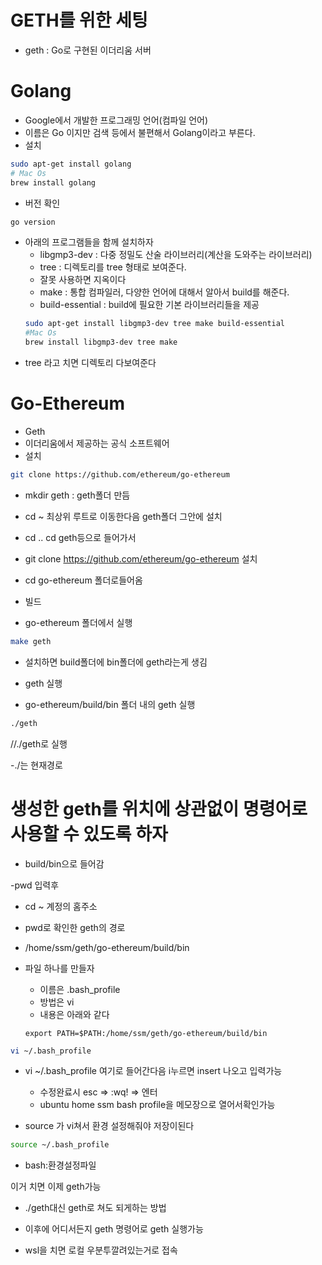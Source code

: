 # GETH를 위한 세팅

- geth : Go로 구현된 이더리움 서버

# Golang

- Google에서 개발한 프로그래밍 언어(컴파일 언어)
- 이름은 Go 이지만 검색 등에서 불편해서 Golang이라고 부른다.
- 설치

```sh
sudo apt-get install golang
# Mac Os
brew install golang
```

- 버전 확인

```sh
go version
```

- 아래의 프로그램들을 함께 설치하자
  - libgmp3-dev : 다중 정밀도 산술 라이브러리(계산을 도와주는 라이브러리)
  - tree : 디렉토리를 tree 형태로 보여준다.
  - 잘못 사용하면 지옥이다
  - make : 통합 컴파일러, 다양한 언어에 대해서 알아서 build를 해준다.
  - build-essential : build에 필요한 기본 라이브러리들을 제공
  ```sh
  sudo apt-get install libgmp3-dev tree make build-essential
  #Mac Os
  brew install libgmp3-dev tree make
  ```
- tree 라고 치면 디렉토리 다보여준다

# Go-Ethereum

- Geth
- 이더리움에서 제공하는 공식 소프트웨어
- 설치

```sh
git clone https://github.com/ethereum/go-ethereum
```

- mkdir geth : geth폴더 만듬
- cd ~ 최상위 루트로 이동한다음 geth폴더 그안에 설치
- cd .. cd geth등으로 들어가서
- git clone https://github.com/ethereum/go-ethereum 설치
- cd go-ethereum 폴더로들어옴

- 빌드
- go-ethereum 폴더에서 실행

```sh
make geth
```

- 설치하면 build폴더에 bin폴더에 geth라는게 생김

- geth 실행
- go-ethereum/build/bin 폴더 내의 geth 실행

```sh
./geth
```

//./geth로 실행

-./는 현재경로

# 생성한 geth를 위치에 상관없이 명령어로 사용할 수 있도록 하자

- build/bin으로 들어감

-pwd 입력후

- cd ~ 계정의 홈주소

- pwd로 확인한 geth의 경로
- /home/ssm/geth/go-ethereum/build/bin
- 파일 하나를 만들자
  - 이름은 .bash_profile
  - 방법은 vi
  - 내용은 아래와 같다
  ```
  export PATH=$PATH:/home/ssm/geth/go-ethereum/build/bin
  ```

```sh
vi ~/.bash_profile
```

- vi ~/.bash_profile 여기로 들어간다음 i누르면 insert 나오고 입력가능

  - 수정완료시 esc => :wq! => 엔터
  - ubuntu home ssm bash profile을 메모장으로 열어서확인가능

- source 가 vi쳐서 환경 설정해줘야 저장이된다

```sh
source ~/.bash_profile
```

- bash:환경설정파일

이거 치면 이제 geth가능

- ./geth대신 geth로 쳐도 되게하는 방법

- 이후에 어디서든지 geth 명령어로 geth 실행가능

- wsl을 치면 로컬 우분투깔려있는거로 접속
